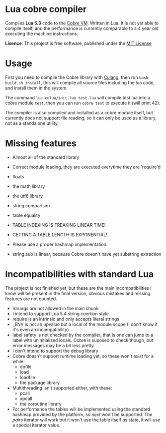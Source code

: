 # Lua cobre compiler

Compiles **Lua 5.3** code to the [Cobre VM](https://github.com/Arnaz87/cobrevm). Written in Lua. It is not yet able to compile itself, and the performance is currently comparable to a 4 year old executing the machine instructions.

**Lisence**: This project is free software, published under the
  [MIT License](https://opensource.org/licenses/MIT)

# Usage

First you need to compile the Cobre library with [Culang](https://github.com/Arnaz87/culang), then run `bash build.sh install`, this will compile all source files including the lua code, and install them in the system.

The command `lua culua/init.lua test.lua` will compile test.lua into a cobre module `test`, then you can run `cobre test` to execute it (will print 42). 

The compiler is also compiled and installed as a cobre module itself, but currently does not support file reading, so it can only be used as a library, not as a standalone utility.

# Missing features

- Almost all of the standard library
- Correct module loading, they are executed everytime they are 'require'd
- floats
- the math library
- the utf8 library
- string comparison
- table equality

- TABLE INDEXING IS FREAKING LINEAR TIME!
- GETTING A TABLE LENGTH IS EXPONENTIAL!
- Please use a proper hashmap implementation.
- string.sub is linear, because Cobre doesn't have yet substring extraction

# Incompatibilities with standard Lua

The project is not finished yet, but these are the main incompatibilities I know will be present in the final version, obvious mistakes and missing features are not counted.

- Varargs are not allowed in the main chunk
- I intend to support Lua 5.4 string coertion style
- require is an intrinsic and only accepts literal strings
- \_ENV is not an upvalue but a local of the module scope (I don't know if it's even an incompatibility)
- label safety is not checked by the compiler, that is one can jump to a label with uninitialized locals. Cobre is suposed to check though, but error messages may be a bit less pretty
- I don't intend to support the debug library
- Cobre doesn't support runtime loading yet, so these won't exist for a while:
  + dofile
  + load
  + loadfile
  + the package library
- Multithreading isn't supported either, with these:
  + pcall
  + xpcall
  + the coroutine library
- For performance the tables will be implemented using the standard hashmap provided by the platform, so *next* won't be supported. The *pairs* iterator will work but it won't use the table itself as state, it will use a special iterator value.
